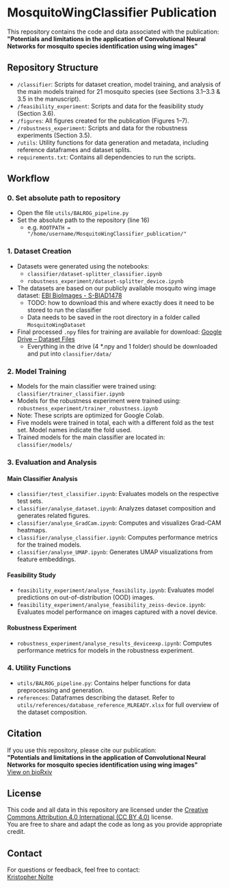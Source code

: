 # MosquitoWingClassifier Publication

This repository contains the code and data associated with the publication:  
**"Potentials and limitations in the application of Convolutional Neural Networks for mosquito species identification using wing images"**

## Repository Structure

- `/classifier`: Scripts for dataset creation, model training, and analysis of the main models trained for 21 mosquito species (see Sections 3.1–3.3 & 3.5 in the manuscript).
- `/feasibility_experiment`: Scripts and data for the feasibility study (Section 3.6).
- `/figures`: All figures created for the publication (Figures 1–7).
- `/robustness_experiment`: Scripts and data for the robustness experiments (Section 3.5).
- `/utils`: Utility functions for data generation and metadata, including reference dataframes and dataset splits.
- `requirements.txt`: Contains all dependencies to run the scripts. 

## Workflow

### 0. Set absolute path to repository
- Open the file `utils/BALROG_pipeline.py`
- Set the absolute path to the repository (line 16) 
  - e.g. `ROOTPATH = "/home/username/MosquitoWingClassifier_publication/"`

### 1. Dataset Creation

- Datasets were generated using the notebooks:
  - `classifier/dataset-splitter_classifier.ipynb`
  - `robustness_experiment/dataset-splitter_device.ipynb`
- The datasets are based on our publicly available mosquito wing image dataset: [EBI BioImages - S-BIAD1478](https://www.ebi.ac.uk/biostudies/bioimages/studies/S-BIAD1478)
  - TODO: how to download this and where exactly does it need to be stored to run the classifier
  - Data needs to be saved in the root directory in a folder called `MosquitoWingDataset`
- Final processed `.npy` files for training are available for download: [Google Drive – Dataset Files](https://drive.google.com/drive/folders/1KVqjOPV90UKcxodv_agUO3Tx2GYhggVd?usp=share_link)
  - Everything in the drive (4 *.npy and 1 folder) should be downloaded and put into `classifier/data/`

### 2. Model Training

- Models for the main classifier were trained using:  
  `classifier/trainer_classifier.ipynb`
- Models for the robustness experiment were trained using:  
  `robustness_experiment/trainer_robustness.ipynb`
- Note: These scripts are optimized for Google Colab.
- Five models were trained in total, each with a different fold as the test set. Model names indicate the fold used.
- Trained models for the main classifier are located in:  
  `classifier/models/`

### 3. Evaluation and Analysis

#### Main Classifier Analysis

- `classifier/test_classifier.ipynb`: Evaluates models on the respective test sets.
- `classifier/analyse_dataset.ipynb`: Analyzes dataset composition and generates related figures.
- `classifier/analyse_GradCam.ipynb`: Computes and visualizes Grad-CAM heatmaps.
- `classifier/analyse_classifier.ipynb`: Computes performance metrics for the trained models.
- `classifier/analyse_UMAP.ipynb`: Generates UMAP visualizations from feature embeddings.

#### Feasibility Study

- `feasibility_experiment/analyse_feasibility.ipynb`: Evaluates model predictions on out-of-distribution (OOD) images.
- `feasibility_experiment/analyse_feasibility_zeiss-device.ipynb`: Evaluates model performance on images captured with a novel device.

#### Robustness Experiment

- `robustness_experiment/analyse_results_deviceexp.ipynb`: Computes performance metrics for models in the robustness experiment.

### 4. Utility Functions

- `utils/BALROG_pipeline.py`: Contains helper functions for data preprocessing and generation.
- `references`: Dataframes describing the dataset. Refer to `utils/references/database_reference_MLREADY.xlsx` for full overview of the dataset composition.

## Citation
If you use this repository, please cite our publication:  
**"Potentials and limitations in the application of Convolutional Neural Networks for mosquito species identification using wing images"**  
[View on bioRxiv](https://www.biorxiv.org/content/10.1101/2025.01.29.635420v1.article-info)


## License
This code and all data in this repository are licensed under the [Creative Commons Attribution 4.0 International (CC BY 4.0)](https://creativecommons.org/licenses/by/4.0/) license.  
You are free to share and adapt the code as long as you provide appropriate credit.  


## Contact

For questions or feedback, feel free to contact:  
[Kristopher Nolte](mailto:kristophernolte@bnitm.de)
